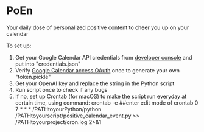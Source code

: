 # PoEn
Your daily dose of personalized positive content to cheer you up on your calendar

To set up:
1. Get your Google Calendar API credentials from [developer console](https://developers.google.com/workspace/guides/create-credentials?authuser=1) and put into "credentials.json"
2. Verify [Google Calendar access OAuth](https://developers.google.com/workspace/guides/configure-oauth-consent?authuser=1) once to generate your own "token.pickle"
3. Get your OpenAI key and replace the string in the Python script
4. Run script once to check if any bugs
5. If no, set up Crontab (for macOS) to make the script run everyday at certain time, using command:
     crontab -e  ##enter edit mode of crontab
     0 7 * * * /PATHtoyourPython/python /PATHtoyourscript/positive_calendar_event.py >> /PATHtoyourproject/cron.log 2>&1
